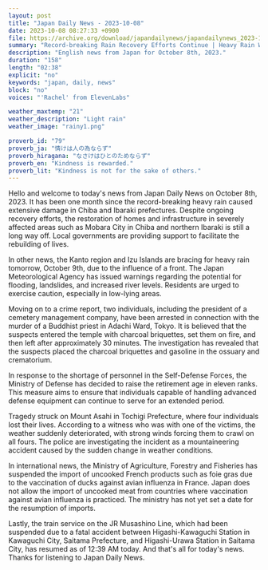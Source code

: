 ```yaml
---
layout: post
title: "Japan Daily News - 2023-10-08"
date: 2023-10-08 08:27:33 +0900
file: https://archive.org/download/japandailynews/japandailynews_2023-10-08.mp3
summary: "Record-breaking Rain Recovery Efforts Continue | Heavy Rain Warning for Kanto and Izu Islands, & more…"
description: "English news from Japan for October 8th, 2023."
duration: "158"
length: "02:38"
explicit: "no"
keywords: "japan, daily, news"
block: "no"
voices: "'Rachel' from ElevenLabs"

weather_maxtemp: "21"
weather_description: "Light rain"
weather_image: "rainy1.png"

proverb_id: "79"
proverb_ja: "情けは人の為ならず"
proverb_hiragana: "なさけはひとのためならず"
proverb_en: "Kindness is rewarded."
proverb_lit: "Kindness is not for the sake of others."
---
```


Hello and welcome to today's news from Japan Daily News on October 8th, 2023. It has been one month since the record-breaking heavy rain caused extensive damage in Chiba and Ibaraki prefectures. Despite ongoing recovery efforts, the restoration of homes and infrastructure in severely affected areas such as Mobara City in Chiba and northern Ibaraki is still a long way off. Local governments are providing support to facilitate the rebuilding of lives.

In other news, the Kanto region and Izu Islands are bracing for heavy rain tomorrow, October 9th, due to the influence of a front. The Japan Meteorological Agency has issued warnings regarding the potential for flooding, landslides, and increased river levels. Residents are urged to exercise caution, especially in low-lying areas.

Moving on to a crime report, two individuals, including the president of a cemetery management company, have been arrested in connection with the murder of a Buddhist priest in Adachi Ward, Tokyo. It is believed that the suspects entered the temple with charcoal briquettes, set them on fire, and then left after approximately 30 minutes. The investigation has revealed that the suspects placed the charcoal briquettes and gasoline in the ossuary and crematorium.

In response to the shortage of personnel in the Self-Defense Forces, the Ministry of Defense has decided to raise the retirement age in eleven ranks. This measure aims to ensure that individuals capable of handling advanced defense equipment can continue to serve for an extended period.

Tragedy struck on Mount Asahi in Tochigi Prefecture, where four individuals lost their lives. According to a witness who was with one of the victims, the weather suddenly deteriorated, with strong winds forcing them to crawl on all fours. The police are investigating the incident as a mountaineering accident caused by the sudden change in weather conditions.

In international news, the Ministry of Agriculture, Forestry and Fisheries has suspended the import of uncooked French products such as foie gras due to the vaccination of ducks against avian influenza in France. Japan does not allow the import of uncooked meat from countries where vaccination against avian influenza is practiced. The ministry has not yet set a date for the resumption of imports.

Lastly, the train service on the JR Musashino Line, which had been suspended due to a fatal accident between Higashi-Kawaguchi Station in Kawaguchi City, Saitama Prefecture, and Higashi-Urawa Station in Saitama City, has resumed as of 12:39 AM today.   And that's all for today's news. Thanks for listening to Japan Daily News.
